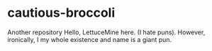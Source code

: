 # cautious-broccoli
Another repository
Hello, LettuceMine here. (I hate puns). 
However, ironically, I my whole existence and name is a giant pun.
